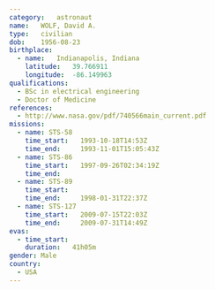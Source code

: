 ```yaml
---
category:	astronaut
name:	WOLF, David A.
type:	civilian
dob:	1956-08-23
birthplace:
  - name:	Indianapolis, Indiana
    latitude:	39.766911
    longitude:	-86.149963
qualifications:
  - BSc in electrical engineering
  - Doctor of Medicine
references:
  - http://www.nasa.gov/pdf/740566main_current.pdf
missions:
  - name: STS-58
    time_start:   1993-10-18T14:53Z
    time_end:     1993-11-01T15:05:43Z
  - name: STS-86
    time_start:   1997-09-26T02:34:19Z
    time_end:     
  - name: STS-89
    time_start:   
    time_end:     1998-01-31T22:37Z
  - name: STS-127
    time_start:   2009-07-15T22:03Z
    time_end:     2009-07-31T14:49Z
evas:
  - time_start: 
    duration:   41h05m
gender:	Male
country:
  - USA
---
```

